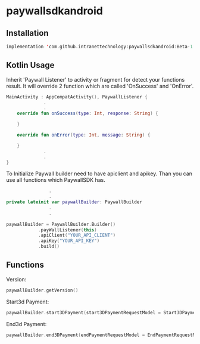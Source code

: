 # paywallsdkandroid


## Installation

```kotlin
implementation 'com.github.intranettechnology:paywallsdkandroid:Beta-1.0.2'
```

## Kotlin Usage

Inherit 'Paywall Listener' to activity or fragment for detect your functions result. It will override 2 function which are called 'OnSuccess' and 'OnError'.

```kotlin
MainActivity : AppCompatActivity(), PaywallListener {
              .
              .
    override fun onSuccess(type: Int, response: String) {

    }

    override fun onError(type: Int, message: String) {

    }
              .
              .
}
```

To Initialize Paywall builder need to have apiclient and apikey. Than you can use all functions which PaywallSDK has.

```kotlin
                .
                .
private lateinit var paywallBuilder: PaywallBuilder
                .
                .
                
paywallBuilder = PaywallBuilder.Builder()
            .payWallListener(this)
            .apiClient("YOUR_API_CLIENT")
            .apiKey("YOUR_API_KEY")
            .build()
```
## Functions

Version:

```kotlin
paywallBuilder.getVersion()

```

Start3d Payment:

```kotlin
paywallBuilder.start3DPayment(start3DPaymentRequestModel = Start3DPaymentRequestModel())

```

End3d Payment:

```kotlin
paywallBuilder.end3DPayment(endPaymentRequestModel = EndPaymentRequestModel())

```
